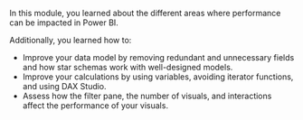 In this module, you learned about the different areas where performance can be impacted in Power BI. 

Additionally, you learned how to:

- Improve your data model by removing redundant and unnecessary fields and how star schemas work with well-designed models. 
- Improve your calculations by using variables, avoiding iterator functions, and using DAX Studio. 
- Assess how the filter pane, the number of visuals, and interactions affect the performance of your visuals.
